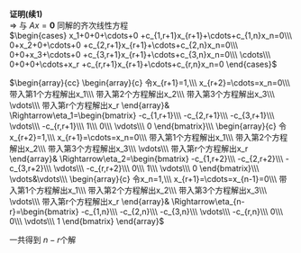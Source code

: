 **证明(续1)**    
 $\Rightarrow$ 与 $Ax=\mathbf0$ 同解的齐次线性方程    
 $\begin{cases}    
x_1+0+0+\cdots+0    
+c_{1,r+1}x_{r+1}+\cdots+c_{1,n}x_n=0\\\     
0+x_2+0+\cdots+0    
+c_{2,r+1}x_{r+1}+\cdots+c_{2,n}x_n=0\\\     
0+0+x_3+\cdots+0    
+c_{3,r+1}x_{r+1}+\cdots+c_{3,n}x_n=0\\\     
\cdots\\\     
0+0+0+\cdots+x_r    
+c_{r,r+1}x_{r+1}+\cdots+c_{r,n}x_n=0    
\end{cases}$     
    
    
 $\begin{array}{cc}    
\begin{array}{c}    
令x_{r+1}=1,\\\     
x_{r+2}=\cdots=x_n=0\\\     
带入第1个方程解出x_1\\\     
带入第2个方程解出x_2\\\     
带入第3个方程解出x_3\\\      
\vdots\\\     
带入第r个方程解出x_r    
\end{array}&    
\Rightarrow\eta_1=\begin{bmatrix}    
-c_{1,r+1}\\\ -c_{2,r+1}\\\ -c_{3,r+1}\\\ \vdots\\\ -c_{r,r+1}\\\ 1\\\ 0\\\ \vdots\\\ 0    
\end{bmatrix}\\\     
\begin{array}{c}    
令x_{r+2}=1,\\\     
x_{r+1}=\cdots=x_n=0\\\     
带入第1个方程解出x_1\\\     
带入第2个方程解出x_2\\\     
带入第3个方程解出x_3\\\      
\vdots\\\     
带入第r个方程解出x_r    
\end{array}&    
\Rightarrow\eta_2=\begin{bmatrix}    
-c_{1,r+2}\\\ -c_{2,r+2}\\\ -c_{3,r+2}\\\ \vdots\\\ -c_{r,r+2}\\\ 0\\\ 1\\\ \vdots\\\ 0    
\end{bmatrix}\\\     
\vdots&\vdots\\\     
\begin{array}{c}    
令x_n=1,\\\     
x_{r+1}=\cdots=x_{n-1}=0\\\     
带入第1个方程解出x_1\\\     
带入第2个方程解出x_2\\\     
带入第3个方程解出x_3\\\      
\vdots\\\     
带入第r个方程解出x_r    
\end{array}&    
\Rightarrow\eta_{n-r}=\begin{bmatrix}    
-c_{1,n}\\\ -c_{2,n}\\\ -c_{3,n}\\\ \vdots\\\ -c_{r,n}\\\ 0\\\ 0\\\ \vdots\\\ 1    
\end{bmatrix}    
\end{array}$     
    
一共得到 $n-r$ ​个解    
